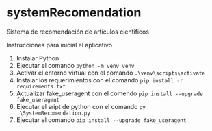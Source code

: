 # systemRecomendation
Sistema de recomendación de artículos científicos

Instrucciones para inicial el aplicativo 
1. Instalar Python
2. Ejecutar el comando `python -m venv venv`
3. Activar el entorno virtual con el comando `.\venv\scripts\activate`
4. Instalar los requerimientos con el comando `pip install -r requirements.txt`
5. Actualizar fake_useragent con el comendo `pip install --upgrade fake_useragent`
6. Ejecutar el sript de python con el comando `py .\SystemRecomendation.py`
7. Ejecutar el comando `pip install --upgrade fake_useragent`
